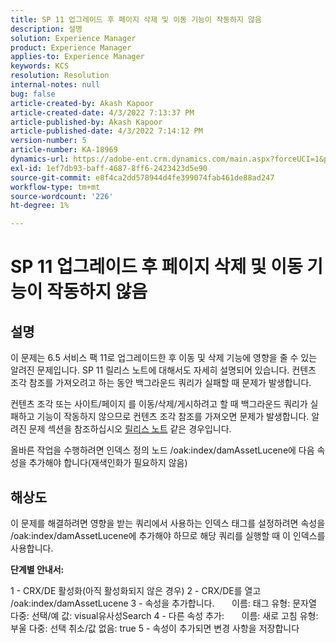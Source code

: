```yaml
---
title: SP 11 업그레이드 후 페이지 삭제 및 이동 기능이 작동하지 않음
description: 설명
solution: Experience Manager
product: Experience Manager
applies-to: Experience Manager
keywords: KCS
resolution: Resolution
internal-notes: null
bug: false
article-created-by: Akash Kapoor
article-created-date: 4/3/2022 7:13:37 PM
article-published-by: Akash Kapoor
article-published-date: 4/3/2022 7:14:12 PM
version-number: 5
article-number: KA-18969
dynamics-url: https://adobe-ent.crm.dynamics.com/main.aspx?forceUCI=1&pagetype=entityrecord&etn=knowledgearticle&id=bdedee26-82b3-ec11-983f-000d3a5d09d6
exl-id: 1ef7db93-baff-4687-8ff6-2423423d5e90
source-git-commit: e8f4ca2dd578944d4fe399074fab461de88ad247
workflow-type: tm+mt
source-wordcount: '226'
ht-degree: 1%

---
```


# SP 11 업그레이드 후 페이지 삭제 및 이동 기능이 작동하지 않음

## 설명


이 문제는 6.5 서비스 팩 11로 업그레이드한 후 이동 및 삭제 기능에 영향을 줄 수 있는 알려진 문제입니다. SP 11 릴리스 노트에 대해서도 자세히 설명되어 있습니다. 컨텐츠 조각 참조를 가져오려고 하는 동안 백그라운드 쿼리가 실패할 때 문제가 발생합니다.

컨텐츠 조각 또는 사이트/페이지 를 이동/삭제/게시하려고 할 때 백그라운드 쿼리가 실패하고 기능이 작동하지 않으므로 컨텐츠 조각 참조를 가져오면 문제가 발생합니다.
알려진 문제 섹션을 참조하십시오 [릴리스 노트](https://experienceleague.adobe.com/docs/experience-manager-65/release-notes/service-pack/sp-release-notes.html#known-issues) 같은 경우입니다.

올바른 작업을 수행하려면 인덱스 정의 노드 /oak:index/damAssetLucene에 다음 속성을 추가해야 합니다(재색인화가 필요하지 않음)


## 해상도


이 문제를 해결하려면 영향을 받는 쿼리에서 사용하는 인덱스 태그를 설정하려면 속성을 /oak:index/damAssetLucene에 추가해야 하므로 해당 쿼리를 실행할 때 이 인덱스를 사용합니다.

<b>단계별 안내서:</b>

1 - CRX/DE 활성화(아직 활성화되지 않은 경우) 2 - CRX/DE를 열고 /oak:index/damAssetLucene 3 - 속성을 추가합니다.       이름: 태그 유형: 문자열 다중: 선택/예 값: visual유사성Search 4 - 다른 속성 추가:       이름: 새로 고침 유형: 부울 다중: 선택 취소/값 없음: true 5 - 속성이 추가되면 변경 사항을 저장합니다
